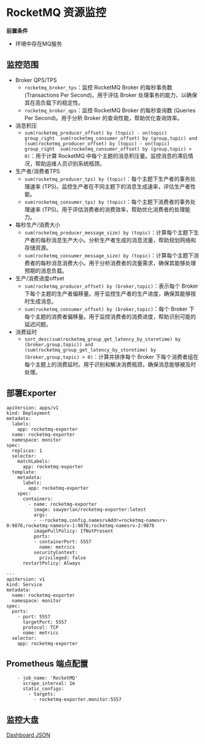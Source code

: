 # RocketMQ 资源监控

**前置条件**
- 环境中存在MQ服务

## 监控范围

- Broker QPS/TPS
    - `rocketmq_broker_tps`：监控 RocketMQ Broker 的每秒事务数 (Transactions Per Second)。用于评估 Broker 处理事务的能力，以确保其在高负载下的稳定性。
    - `rocketmq_broker_qps`：监控 RocketMQ Broker 的每秒查询数 (Queries Per Second)。用于分析 Broker 的查询性能，帮助优化查询效率。
- 消息积压
    - `sum(rocketmq_producer_offset) by (topic) - on(topic)  group_right  sum(rocketmq_consumer_offset) by (group,topic) and (sum(rocketmq_producer_offset) by (topic) - on(topic)  group_right  sum(rocketmq_consumer_offset) by (group,topic) > 0)`：用于计算 RocketMQ 中每个主题的消息积压量。监控消息的滞后情况，帮助运维人员识别系统瓶颈。
- 生产者/消费者TPS
    - `sum(rocketmq_producer_tps) by (topic)`：每个主题下生产者的事务处理速率 (TPS)。监控生产者在不同主题下的消息生成速率，评估生产者性能。
    - `sum(rocketmq_consumer_tps) by (topic)`：每个主题下消费者的事务处理速率 (TPS)。用于评估消费者的消费效率，帮助优化消费者的处理能力。
- 每秒生产/消费大小
    - `sum(rocketmq_producer_message_size) by (topic)`：计算每个主题下生产者的每秒消息生产大小。分析生产者生成的消息流量，帮助规划网络和存储资源。
    - `sum(rocketmq_consumer_message_size) by (topic)`：计算每个主题下消费者的每秒消息消费大小。用于分析消费者的流量需求，确保其能够处理预期的消息负载。
- 生产/消费进度offset
    - `sum(rocketmq_producer_offset) by (broker,topic)`：表示每个 Broker 下每个主题的生产者偏移量。用于监控生产者的生产进度，确保其能够按时生成消息。
    - `sum(rocketmq_consumer_offset) by (broker,topic)`：每个 Broker 下每个主题的消费者偏移量。用于监控消费者的消费进度，帮助识别可能的延迟问题。
- 消费延时
    - `sort_desc(sum(rocketmq_group_get_latency_by_storetime) by (broker,group,topic)) and (sum(rocketmq_group_get_latency_by_storetime) by (broker,group,topic) > 0)`：计算并排序每个 Broker 下每个消费者组在每个主题上的消费延时。用于识别和解决消费瓶颈，确保消息能够被及时处理。

## 部署Exporter
``` 
apiVersion: apps/v1
kind: Deployment
metadata:
  labels:
    app: rocketmq-exporter
  name: rocketmq-exporter
  namespace: monitor
spec:
  replicas: 1
  selector:
    matchLabels:
      app: rocketmq-exporter
  template:
    metadata:
      labels:
        app: rocketmq-exporter
    spec:
      containers:
        - name: rocketmq-exporter
          image: sawyerlan/rocketmq-exporter:latest
          args:
          - --rocketmq.config.namesrvAddr=rocketmq-namesrv-0:9876;rocketmq-namesrv-1:9876;rocketmq-namesrv-2:9876
          imagePullPolicy: IfNotPresent
          ports:
          - containerPort: 5557
            name: metrics
          securityContext:
            privileged: false
      restartPolicy: Always

---
apiVersion: v1
kind: Service
metadata:
  name: rocketmq-exporter
  namespace: monitor
spec:
  ports:
    - port: 5557
      targetPort: 5557
      protocol: TCP
      name: metrics
  selector:
    app: rocketmq-exporter
```

## Prometheus 端点配置
``` 
    - job_name: 'RocketMQ'
      scrape_interval: 1m
      static_configs:
        - targets: 
          - rocketmq-exporter.monitor:5557
```

## 监控大盘

[Dashboard JSON](../Dashboard/rocketmq.json)



